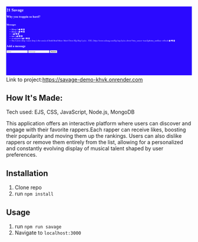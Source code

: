 ![Thumbnail](public/img/page.jpg)
Link to project:https://savage-demo-khvk.onrender.com
 ## How It's Made:
 Tech used: EJS, CSS, JavaScript, Node.js, MongoDB

 This application offers an interactive platform where users can discover and engage with their favorite rappers.Each rapper can receive likes, boosting their popularity and moving them up the rankings. Users can also dislike rappers or remove them entirely from the list, allowing for a personalized and constantly evolving display of musical talent shaped by user preferences.

## Installation

1. Clone repo
2. run `npm install`

## Usage

1. run `npm run savage`
2. Navigate to `localhost:3000`
